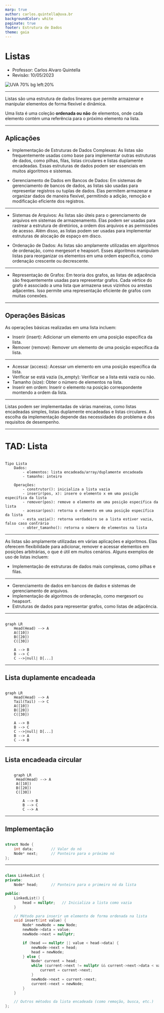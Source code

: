 ```yaml
---
marp: true
author: carlos.quintella@uva.br
backgroundColor: white
paginate: true
footer: Estrutura de Dados
theme: gaia
---
```


<!-- _class: lead -->

# Listas #

- Professor: Carlos Alvaro Quintella
- Revisão: 10/05/2023

![UVA 70% bg left:20%](https://uva.br/wp-content/themes/uva-theme/dist/images/header_logo.svg)

---

Listas são uma estrutura de dados lineares que permite armazenar e manipular elementos de forma flexível e dinâmica.

Uma lista é uma coleção **ordenada ou não** de elementos, onde cada elemento contém uma referência para o próximo elemento na lista.

---

## Aplicações ##

- Implementação de Estruturas de Dados Complexas: As listas são frequentemente usadas como base para implementar outras estruturas de dados, como pilhas, filas, listas circulares e listas duplamente encadeadas. Essas estruturas de dados podem ser essenciais em muitos algoritmos e sistemas.

- Gerenciamento de Dados em Bancos de Dados: Em sistemas de gerenciamento de bancos de dados, as listas são usadas para representar registros ou tuplas de dados. Elas permitem armazenar e organizar dados de maneira flexível, permitindo a adição, remoção e modificação eficiente dos registros.

---

- Sistemas de Arquivos: As listas são úteis para o gerenciamento de arquivos em sistemas de armazenamento. Elas podem ser usadas para rastrear a estrutura de diretórios, a ordem dos arquivos e as permissões de acesso. Além disso, as listas podem ser usadas para implementar estruturas de alocação de espaço em disco.

- Ordenação de Dados: As listas são amplamente utilizadas em algoritmos de ordenação, como mergesort e heapsort. Esses algoritmos manipulam listas para reorganizar os elementos em uma ordem específica, como ordenação crescente ou decrescente.

---

- Representação de Grafos: Em teoria dos grafos, as listas de adjacência são frequentemente usadas para representar grafos. Cada vértice do grafo é associado a uma lista que armazena seus vizinhos ou arestas adjacentes. Isso permite uma representação eficiente de grafos com muitas conexões.

---

## Operações Básicas ##

As operações básicas realizadas em uma lista incluem:

- Inserir (insert): Adicionar um elemento em uma posição específica da lista.
- Remover (remove): Remover um elemento de uma posição específica da lista.

---

- Acessar (access): Acessar um elemento em uma posição específica da lista.
- Verificar se está vazia (is_empty): Verificar se a lista está vazia ou não.
- Tamanho (size): Obter o número de elementos na lista.
- Inserir em ordem: Inserir o elemento na posição correspondente montendo a ordem da lista.

---

Listas podem ser implementadas de várias maneiras, como listas encadeadas simples, listas duplamente encadeadas e listas circulares. A escolha da implementação depende das necessidades do problema e dos requisitos de desempenho.

---

# TAD: Lista #

```pseudocode

Tipo Lista
    Dados:
        - elementos: lista encadeada/array/duplamente encadeada
        - tamanho: inteiro
        
    Operações:
        - construtor(): inicializa a lista vazia
        - inserir(pos, x): insere o elemento x em uma posição específica da lista
        - remover(pos): remove o elemento em uma posição específica da lista
        - acessar(pos): retorna o elemento em uma posição específica da lista
        - esta_vazia(): retorna verdadeiro se a lista estiver vazia, falso caso contrário
        - obter_tamanho(): retorna o número de elementos na lista
```

---

As listas são amplamente utilizadas em várias aplicações e algoritmos. Elas oferecem flexibilidade para adicionar, remover e acessar elementos em posições arbitrárias, o que é útil em muitos cenários. Alguns exemplos de uso de listas incluem:

- Implementação de estruturas de dados mais complexas, como pilhas e filas.

---

- Gerenciamento de dados em bancos de dados e sistemas de gerenciamento de arquivos.
- Implementação de algoritmos de ordenação, como mergesort ou heapsort.
- Estruturas de dados para representar grafos, como listas de adjacência.

---

```mermaid

graph LR
    Head(Head) --> A
    A([10])
    B([20])
    C([30])

    A --> B
    B --> C
    C -->|null| D[...]
```

---

## Lista duplamente encadeada ##

```mermaid

graph LR
    Head(Head) --> A
    Tail(Tail) --> C
    A([10])
    B([20])
    C([30])

    A --> B
    B --> C
    C -->|null| D[...]
    B --> A
    C --> B
```

---

## Lista encadeada circular ##

```mermaid

    graph LR
     Head(Head) --> A
     A([10])
     B([20])
     C([30])

        A --> B
        B --> C
        C --> A
```

---

## Implementação ##

```cpp

struct Node {
    int data;        // Valor do nó
    Node* next;      // Ponteiro para o próximo nó
};
```

---

```cpp

class LinkedList {
private:
    Node* head;      // Ponteiro para o primeiro nó da lista

public:
    LinkedList() {
        head = nullptr;   // Inicializa a lista como vazia
    }

    // Método para inserir um elemento de forma ordenada na lista
    void insert(int value) {
        Node* newNode = new Node;
        newNode->data = value;
        newNode->next = nullptr;

        if (head == nullptr || value < head->data) {
            newNode->next = head;
            head = newNode;
        } else {
            Node* current = head;
            while (current->next != nullptr && current->next->data < value) {
                current = current->next;
            }
            newNode->next = current->next;
            current->next = newNode;
        }
    }

    // Outros métodos da lista encadeada (como remoção, busca, etc.)
};

```
